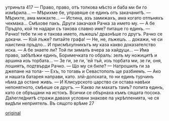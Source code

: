 ﻿утриньта	417
— Право, право, отъ толкова мѣсто и баба ми би го измѣрила...
— Мѣрихме бе, управяше се единъ отъ закачанитѣ.
— Мѣрихте, ама мижахте...
— Истина, азъ замижахъ, ама когато отпъняхъ чекмака...
Смѣхове пакъ.
Други закачахя Рачка за името му.
— А бе Пръдло, кой те надари съ такова славно име? питаше го единъ.
— Рачко! тебе ти не е такова името, лъжешъ! дразнѣше го другъ.
Рачко се докачи.
— Кой лъже? питайте графа!
— Не, не, лъжешъ. .. докажи, че си наистина пръдло...
И присмѣхулникътъ му каза какво доказателство иска.
— А бе знаете ли? Той пи зималъ вчера за хайдуци...
— Има право, забѣлѣжи единъ, Боримечката го обралъ: зелъ му ножицитѣ и аршина изъ торбата...
— Зе ги, зе ги, 'ей тъй, изъ торбата ми, зе ги, оня, лошиятъ, подтвърди Рачко.
— Що му ся биле?
— Натрошилъ ги за джепане на топа-
— Ехъ, то тогавь и Севастополъ ще разбиемъ.
— Ако и нашата батарея направи, като. злй-долската, то ни единъ турчинъ нѣма да остане живъ.
— И Клисурското царство си остава навѣки непонятното, смѣеше се другъ.
— Какво ли махатъ тамъ? попита единъ, като се обръщани на истокъ.
Всички се обърнаха къмъ сящата посока.
Да́легле́днитѣ стражи давахя условни знакове па укрѣпленията, че ся видѣли неприятель. Въ сящото врѣме
27

[original](images/464.jpg)